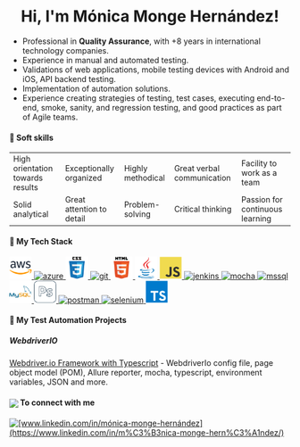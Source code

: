 <h1 align="center">Hi, I'm Mónica Monge Hernández! </h1>

- Professional in <strong>Quality Assurance</strong>, with +8 years in international technology companies. <br/>
- Experience in manual and automated testing. <br/>
- Validations of web applications, mobile testing devices with Android and iOS, API backend testing. <br/>
- Implementation of automation solutions. <br/>
- Experience creating strategies of testing, test cases, executing end-to-end, smoke, sanity, and regression testing, and good practices as part of Agile teams.

<h4 align="left">🌱 Soft skills </h4>
<table>
<tbody>
        <tr>
            <td>High orientation towards results</td>
            <td>Exceptionally organized</td>
            <td>Highly methodical</td>
            <td>Great verbal communication</td>
            <td>Facility to work as a team</td>
        </tr>
          <tr>
            <td>Solid analytical</td>
            <td>Great attention to detail</td>
            <td>Problem-solving</td>
            <td>Critical thinking</td>
            <td>Passion for continuous learning</td>
        </tr>
  </tbody>
</table>

<h4 align="left">💎 My Tech Stack </h4>
<p align="left"> <a href="https://aws.amazon.com" target="_blank" rel="noreferrer"> <img src="https://raw.githubusercontent.com/devicons/devicon/master/icons/amazonwebservices/amazonwebservices-original-wordmark.svg" alt="aws" width="40" height="40"/> </a> <a href="https://azure.microsoft.com/en-in/" target="_blank" rel="noreferrer"> <img src="https://www.vectorlogo.zone/logos/microsoft_azure/microsoft_azure-icon.svg" alt="azure" width="40" height="40"/> </a> <a href="https://www.w3schools.com/css/" target="_blank" rel="noreferrer"> <img src="https://raw.githubusercontent.com/devicons/devicon/master/icons/css3/css3-original-wordmark.svg" alt="css3" width="40" height="40"/> </a> <a href="https://git-scm.com/" target="_blank" rel="noreferrer"> <img src="https://www.vectorlogo.zone/logos/git-scm/git-scm-icon.svg" alt="git" width="40" height="40"/> </a> <a href="https://www.w3.org/html/" target="_blank" rel="noreferrer"> <img src="https://raw.githubusercontent.com/devicons/devicon/master/icons/html5/html5-original-wordmark.svg" alt="html5" width="40" height="40"/> </a> <a href="https://www.java.com" target="_blank" rel="noreferrer"> <img src="https://raw.githubusercontent.com/devicons/devicon/master/icons/java/java-original.svg" alt="java" width="40" height="40"/> </a> <a href="https://developer.mozilla.org/en-US/docs/Web/JavaScript" target="_blank" rel="noreferrer"> <img src="https://raw.githubusercontent.com/devicons/devicon/master/icons/javascript/javascript-original.svg" alt="javascript" width="40" height="40"/> </a> <a href="https://www.jenkins.io" target="_blank" rel="noreferrer"> <img src="https://www.vectorlogo.zone/logos/jenkins/jenkins-icon.svg" alt="jenkins" width="40" height="40"/> </a> <a href="https://mochajs.org" target="_blank" rel="noreferrer"> <img src="https://www.vectorlogo.zone/logos/mochajs/mochajs-icon.svg" alt="mocha" width="40" height="40"/> </a> <a href="https://www.microsoft.com/en-us/sql-server" target="_blank" rel="noreferrer"> <img src="https://www.svgrepo.com/show/303229/microsoft-sql-server-logo.svg" alt="mssql" width="40" height="40"/> </a> <a href="https://www.mysql.com/" target="_blank" rel="noreferrer"> <img src="https://raw.githubusercontent.com/devicons/devicon/master/icons/mysql/mysql-original-wordmark.svg" alt="mysql" width="40" height="40"/> </a> <a href="https://www.photoshop.com/en" target="_blank" rel="noreferrer"> <img src="https://raw.githubusercontent.com/devicons/devicon/master/icons/photoshop/photoshop-line.svg" alt="photoshop" width="40" height="40"/> </a> <a href="https://postman.com" target="_blank" rel="noreferrer"> <img src="https://www.vectorlogo.zone/logos/getpostman/getpostman-icon.svg" alt="postman" width="40" height="40"/> </a> <a href="https://www.selenium.dev" target="_blank" rel="noreferrer"> <img src="https://raw.githubusercontent.com/detain/svg-logos/780f25886640cef088af994181646db2f6b1a3f8/svg/selenium-logo.svg" alt="selenium" width="40" height="40"/> </a> <a href="https://www.typescriptlang.org/" target="_blank" rel="noreferrer"> <img src="https://raw.githubusercontent.com/devicons/devicon/master/icons/typescript/typescript-original.svg" alt="typescript" width="40" height="40"/> </a> </p>

<h4 align="left"> 🤖 My Test Automation Projects  </h4>
<h5 align="left">  WebdriverIO  </h5>
<a href="https://github.com/MonicaMongeHernandez/webdriverio-web"> Webdriver.io Framework with Typescript</a> - WebdriverIo config file, page object model (POM), Allure reporter, mocha, typescript, environment variables, JSON and more.

<summary><h4><img src="https://emojis.slackmojis.com/emojis/images/1579216111/7550/pikachu_wave.gif?1579216111" align="center" width="25" /> To connect with me</h4></summary>

<p align="left">
<a href="https://www.linkedin.com/in/m%C3%B3nica-monge-hern%C3%A1ndez/" target="blank"><img align="center" src="https://raw.githubusercontent.com/rahuldkjain/github-profile-readme-generator/master/src/images/icons/Social/linked-in-alt.svg" alt="[www.linkedin.com/in/mónica-monge-hernández](https://www.linkedin.com/in/m%C3%B3nica-monge-hern%C3%A1ndez/)" height="30" width="40" /></a>
</p>


